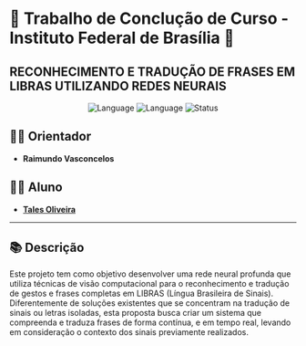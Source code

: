 # 🌟 Trabalho de Conclução de Curso - Instituto Federal de Brasília 🌟

## RECONHECIMENTO E TRADUÇÃO DE FRASES EM LIBRAS UTILIZANDO REDES NEURAIS

<p align="center">
    <img src="https://img.shields.io/badge/Language-Python-blue" alt="Language">
    <img src="https://img.shields.io/badge/Language-Julia-purple" alt="Language">
    <img src="https://img.shields.io/badge/Status-Active-success" alt="Status">
</p>

## 👨‍🏫 Orientador
- **Raimundo Vasconcelos**

## 👨‍🎓 Aluno
- **[Tales Oliveira](https://github.com/TalesLimaOliveira)**

---

## 📚 Descrição
Este projeto tem como objetivo desenvolver uma rede neural profunda que utiliza técnicas de visão computacional para o reconhecimento e tradução de gestos e frases completas em LIBRAS (Língua Brasileira de Sinais). Diferentemente de soluções existentes que se concentram na tradução de sinais ou letras isoladas, esta proposta busca criar um sistema que compreenda e traduza frases de forma contínua, e em tempo real, levando em consideração o contexto dos sinais previamente realizados.
